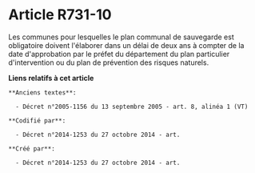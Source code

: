 # Article R731-10

Les communes pour lesquelles le plan communal de sauvegarde est obligatoire doivent l'élaborer dans un délai de deux ans à
compter de la date d'approbation par le préfet du département du plan particulier d'intervention ou du plan de prévention des
risques naturels.

**Liens relatifs à cet article**

	**Anciens textes**:

	  - Décret n°2005-1156 du 13 septembre 2005 - art. 8, alinéa 1 (VT)

	**Codifié par**:

	  - Décret n°2014-1253 du 27 octobre 2014 - art.

	**Créé par**:

	  - Décret n°2014-1253 du 27 octobre 2014 - art.
